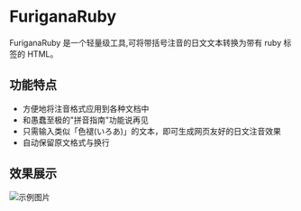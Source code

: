 # FuriganaRuby

FuriganaRuby 是一个轻量级工具,可将带括号注音的日文文本转换为带有 ruby 标签的 HTML。

## 功能特点

- 方便地将注音格式应用到各种文档中
- 和愚蠢至极的"拼音指南"功能说再见
- 只需输入类似「色褪(いろあ)」的文本，即可生成网页友好的日文注音效果
- 自动保留原文格式与换行

## 效果展示

![示例图片](https://github.com/user-attachments/assets/850d5c0c-9c24-471f-b781-d30872054f1f)

